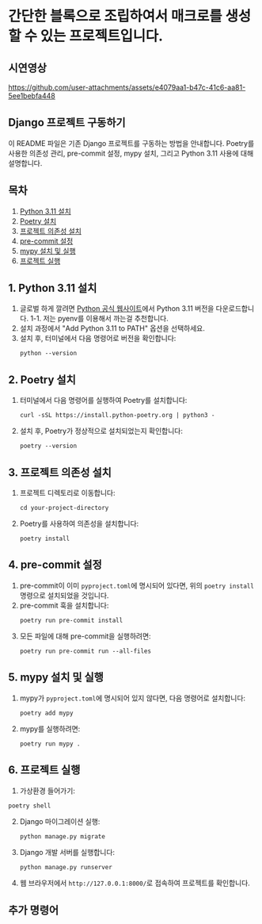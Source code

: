# 간단한 블록으로 조립하여서 매크로를 생성할 수 있는 프로젝트입니다.
## 시연영상
https://github.com/user-attachments/assets/e4079aa1-b47c-41c6-aa81-5ee1bebfa448


## Django 프로젝트 구동하기

이 README 파일은 기존 Django 프로젝트를 구동하는 방법을 안내합니다. Poetry를 사용한 의존성 관리, pre-commit 설정, mypy 설치, 그리고 Python 3.11 사용에 대해 설명합니다.

## 목차
1. [Python 3.11 설치](#1-python-311-설치)
2. [Poetry 설치](#2-poetry-설치)
3. [프로젝트 의존성 설치](#3-프로젝트-의존성-설치)
4. [pre-commit 설정](#4-pre-commit-설정)
5. [mypy 설치 및 실행](#5-mypy-설치-및-실행)
6. [프로젝트 실행](#6-프로젝트-실행)

## 1. Python 3.11 설치

1. 글로벌 하게 깔려면 [Python 공식 웹사이트](https://www.python.org/downloads/)에서 Python 3.11 버전을 다운로드합니다.
1-1. 저는 pyenv를 이용해서 까는걸 추천합니다.
2. 설치 과정에서 "Add Python 3.11 to PATH" 옵션을 선택하세요.
3. 설치 후, 터미널에서 다음 명령어로 버전을 확인합니다:
   ```
   python --version
   ```

## 2. Poetry 설치

1. 터미널에서 다음 명령어를 실행하여 Poetry를 설치합니다:
   ```
   curl -sSL https://install.python-poetry.org | python3 -
   ```
2. 설치 후, Poetry가 정상적으로 설치되었는지 확인합니다:
   ```
   poetry --version
   ```

## 3. 프로젝트 의존성 설치

1. 프로젝트 디렉토리로 이동합니다:
   ```
   cd your-project-directory
   ```
2. Poetry를 사용하여 의존성을 설치합니다:
   ```
   poetry install
   ```

## 4. pre-commit 설정

1. pre-commit이 이미 `pyproject.toml`에 명시되어 있다면, 위의 `poetry install` 명령으로 설치되었을 것입니다.
2. pre-commit 훅을 설치합니다:
   ```
   poetry run pre-commit install
   ```
3. 모든 파일에 대해 pre-commit을 실행하려면:
   ```
   poetry run pre-commit run --all-files
   ```

## 5. mypy 설치 및 실행

1. mypy가 `pyproject.toml`에 명시되어 있지 않다면, 다음 명령어로 설치합니다:
   ```
   poetry add mypy
   ```
2. mypy를 실행하려면:
   ```
   poetry run mypy .
   ```

## 6. 프로젝트 실행

1. 가상환경 들어가기:
  ```
  poetry shell
  ```

2. Django 마이그레이션 실행:
   ```
   python manage.py migrate
   ```

3. Django 개발 서버를 실행합니다:
   ```
   python manage.py runserver
   ```
4. 웹 브라우저에서 `http://127.0.0.1:8000/`로 접속하여 프로젝트를 확인합니다.

## 추가 명령어



